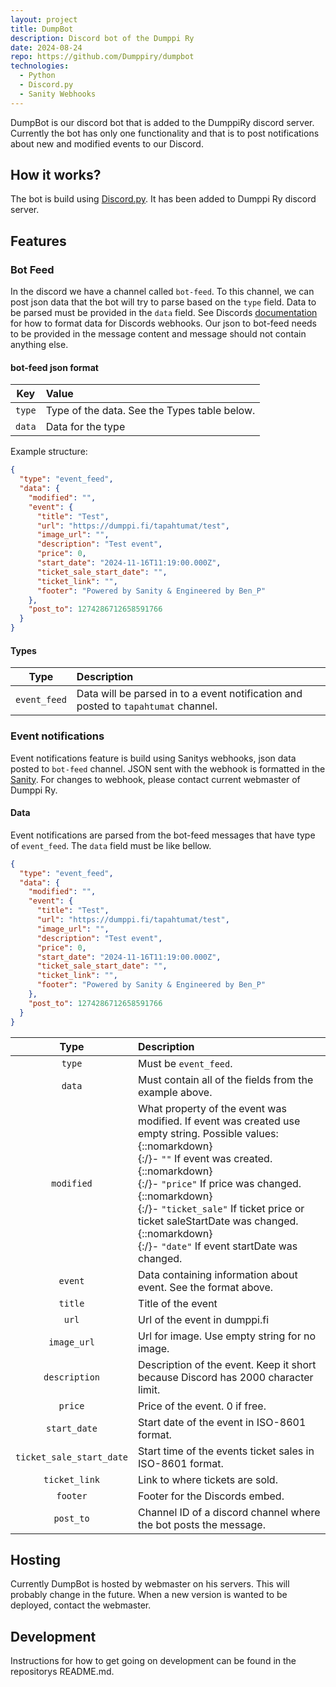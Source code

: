 ```yaml
---
layout: project
title: DumpBot
description: Discord bot of the Dumppi Ry
date: 2024-08-24
repo: https://github.com/Dumppiry/dumpbot
technologies:
  - Python
  - Discord.py
  - Sanity Webhooks
---
```


DumpBot is our discord bot that is added to the DumppiRy discord server. Currently the bot has only one functionality and that is to post notifications about new and modified events to our Discord.

## How it works?

The bot is build using [Discord.py](https://discordpy.readthedocs.io/en/stable/). It has been added to Dumppi Ry discord server.

## Features

### Bot Feed

In the discord we have a channel called `bot-feed`. To this channel, we can post json data that the bot will try to parse based on the `type` field. Data to be parsed must be provided in the `data` field. See Discords [documentation](https://discord.com/developers/docs/resources/webhook) for how to format data for Discords webhooks. Our json to bot-feed needs to be provided in the message content and message should not contain anything else.

#### bot-feed json format

|  Key   | Value                                        |
| :----: | :------------------------------------------- |
| `type` | Type of the data. See the Types table below. |
| `data` | Data for the type                            |

Example structure:

```json
{
  "type": "event_feed",
  "data": {
    "modified": "",
    "event": {
      "title": "Test",
      "url": "https://dumppi.fi/tapahtumat/test",
      "image_url": "",
      "description": "Test event",
      "price": 0,
      "start_date": "2024-11-16T11:19:00.000Z",
      "ticket_sale_start_date": "",
      "ticket_link": "",
      "footer": "Powered by Sanity & Engineered by Ben_P"
    },
    "post_to": 1274286712658591766
  }
}
```

#### Types

|     Type     | Description                                                                        |
| :----------: | :--------------------------------------------------------------------------------- |
| `event_feed` | Data will be parsed in to a event notification and posted to `tapahtumat` channel. |

### Event notifications

Event notifications feature is build using Sanitys webhooks, json data posted to `bot-feed` channel. JSON sent with the webhook is formatted in the [Sanity](https://sanity.io/manage). For changes to webhook, please contact current webmaster of Dumppi Ry.

#### Data

Event notifications are parsed from the bot-feed messages that have type of `event_feed`. The `data` field must be like bellow.

```json
{
  "type": "event_feed",
  "data": {
    "modified": "",
    "event": {
      "title": "Test",
      "url": "https://dumppi.fi/tapahtumat/test",
      "image_url": "",
      "description": "Test event",
      "price": 0,
      "start_date": "2024-11-16T11:19:00.000Z",
      "ticket_sale_start_date": "",
      "ticket_link": "",
      "footer": "Powered by Sanity & Engineered by Ben_P"
    },
    "post_to": 1274286712658591766
  }
}
```

|           Type           | Description                                                                                                                                                                                                                                                                                                                                                                        |
| :----------------------: | :--------------------------------------------------------------------------------------------------------------------------------------------------------------------------------------------------------------------------------------------------------------------------------------------------------------------------------------------------------------------------------- |
|          `type`          | Must be `event_feed`.                                                                                                                                                                                                                                                                                                                                                              |
|          `data`          | Must contain all of the fields from the example above.                                                                                                                                                                                                                                                                                                                             |
|        `modified`        | What property of the event was modified. If event was created use empty string. Possible values: {::nomarkdown} </br> {:/}- `""` If event was created.{::nomarkdown} </br> {:/}- `"price"` If price was changed.{::nomarkdown} </br> {:/}- `"ticket_sale"` If ticket price or ticket saleStartDate was changed.{::nomarkdown} </br> {:/}- `"date"` If event startDate was changed. |
|         `event`          | Data containing information about event. See the format above.                                                                                                                                                                                                                                                                                                                     |
|         `title`          | Title of the event                                                                                                                                                                                                                                                                                                                                                                 |
|          `url`           | Url of the event in dumppi.fi                                                                                                                                                                                                                                                                                                                                                      |
|       `image_url`        | Url for image. Use empty string for no image.                                                                                                                                                                                                                                                                                                                                      |
|      `description`       | Description of the event. Keep it short because Discord has 2000 character limit.                                                                                                                                                                                                                                                                                                  |
|         `price`          | Price of the event. 0 if free.                                                                                                                                                                                                                                                                                                                                                     |
|       `start_date`       | Start date of the event in ISO-8601 format.                                                                                                                                                                                                                                                                                                                                        |
| `ticket_sale_start_date` | Start time of the events ticket sales in ISO-8601 format.                                                                                                                                                                                                                                                                                                                          |
|      `ticket_link`       | Link to where tickets are sold.                                                                                                                                                                                                                                                                                                                                                    |
|         `footer`         | Footer for the Discords embed.                                                                                                                                                                                                                                                                                                                                                     |
|        `post_to`         | Channel ID of a discord channel where the bot posts the message.                                                                                                                                                                                                                                                                                                                   |

## Hosting

Currently DumpBot is hosted by webmaster on his servers. This will probably change in the future. When a new version is wanted to be deployed, contact the webmaster.

## Development

Instructions for how to get going on development can be found in the repositorys README.md.
